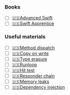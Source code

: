 ### Books
- [ ] [🇺🇸Advanced Swift](https://www.objc.io/books/advanced-swift/)
- [ ] [🇺🇸Swift Apprentice](https://www.kodeco.com/books/swift-apprentice)

### Useful materials
- [ ] [🇺🇸Method dispatch](https://betterprogramming.pub/a-deep-dive-into-method-dispatches-in-swift-65a8e408a7d0)
- [ ] [🇺🇸Copy on write](https://medium.com/@marthin.pasaribu_72336/copy-on-write-cow-with-swift-ce6c6583de38)
- [ ] [🇺🇸Type erasure](https://www.donnywals.com/understanding-type-erasure-in-swift/)
- [ ] [🇺🇸Runloop](https://stevenpcurtis.medium.com/what-is-a-runloop-anyway-swift-and-ios-guide-aa574577331b)
- [ ] [🇺🇸Hit test](https://khanlou.com/2018/09/hacking-hit-tests/)
- [ ] [🇺🇸Responder chain](https://medium.nextlevelswift.com/understanding-responder-chain-in-uikit-with-examples-bb28264defc2)
- [ ] [🇺🇸Memory leaks](https://stablekernel.com/article/how-to-prevent-memory-leaks-in-swift-closures/)
- [ ] [🇺🇸Dependency injection](https://medium.com/its-tinkoff/di-in-ios-complete-guide-cd76a079d2d)

